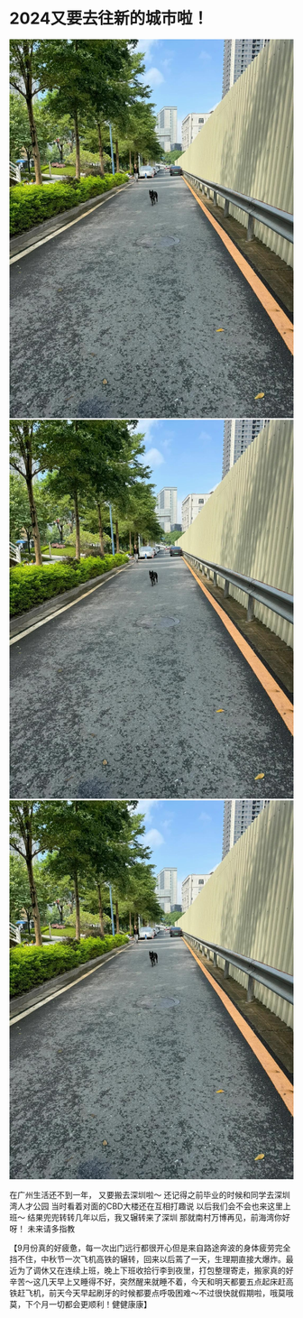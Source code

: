 # 2024又要去往新的城市啦！

![](img/67981785-afe2-49b9-9824-3e82c8f0cc31.jpg)
![](img/4d97f9ad-6615-41a5-8f71-c19359cef1e7.jpg)
![](img/9dd5d572-46d9-457d-a5eb-01ea13ddcaf0.jpg)

在广州生活还不到一年，
又要搬去深圳啦～
还记得之前毕业的时候和同学去深圳湾人才公园
当时看着对面的CBD大楼还在互相打趣说
以后我们会不会也来这里上班～
结果兜兜转转几年以后，我又辗转来了深圳
那就南村万博再见，前海湾你好呀！
未来请多指教
 
【9月份真的好疲惫，每一次出门远行都很开心但是来自路途奔波的身体疲劳完全挡不住，中秋节一次飞机高铁的辗转，回来以后蔫了一天，生理期直接大爆炸。最近为了调休又在连续上班，晚上下班收拾行李到夜里，打包整理寄走，搬家真的好辛苦～这几天早上又睡得不好，突然醒来就睡不着，今天和明天都要五点起床赶高铁赶飞机，前天今天早起刷牙的时候都要点呼吸困难～不过很快就假期啦，哦莫哦莫，下个月一切都会更顺利！健健康康】